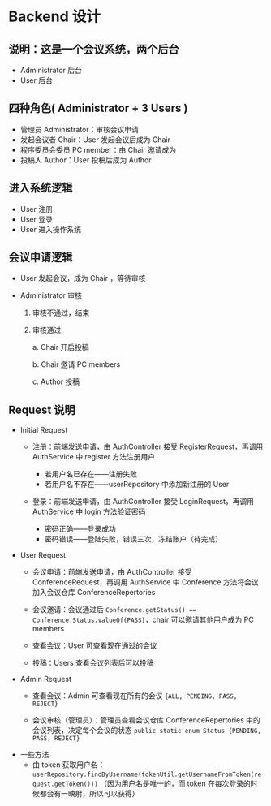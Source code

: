 # Backend 设计

## 说明：这是一个会议系统，两个后台

- Administrator 后台
- User 后台

## 四种角色( Administrator + 3 Users )

- 管理员 Administrator：审核会议申请
- 发起会议者 Chair：User 发起会议后成为 Chair
- 程序委员会委员 PC member：由 Chair 邀请成为
- 投稿人 Author：User 投稿后成为 Author

## 进入系统逻辑

- User 注册
- User 登录
- User 进入操作系统

## 会议申请逻辑

- User 发起会议，成为 Chair ，等待审核
- Administrator 审核

  1. 审核不通过，结束
  2. 审核通过

     a. Chair 开启投稿

     b. Chair 邀请 PC members

     c. Author 投稿

## Request 说明

- Initial Request

  - 注册：前端发送申请，由 AuthController 接受 RegisterRequest，再调用 AuthService 中 register 方法注册用户

    - 若用户名已存在——注册失败
    - 若用户名不存在——userRepository 中添加新注册的 User

  - 登录：前端发送申请，由 AuthController 接受 LoginRequest，再调用 AuthService 中 login 方法验证密码

    - 密码正确——登录成功
    - 密码错误——登陆失败，错误三次，冻结账户（待完成）

- User Request

  - 会议申请：前端发送申请，由 AuthController 接受 ConferenceRequest，再调用 AuthService 中 Conference 方法将会议加入会议仓库 ConferenceRepertories

  - 会议邀请：会议通过后 `Conference.getStatus() == Conference.Status.valueOf(PASS)`，chair 可以邀请其他用户成为 PC members

  - 查看会议：User 可查看现在通过的会议

  - 投稿：Users 查看会议列表后可以投稿

- Admin Request

  - 查看会议：Admin 可查看现在所有的会议 `{ALL, PENDING, PASS, REJECT}`

  - 会议审核（管理员）：管理员查看会议仓库 ConferenceRepertories 中的会议列表，决定每个会议的状态 `public static enum Status {PENDING, PASS, REJECT}`

* 一些方法
  - 由 token 获取用户名： `userRepository.findByUsername(tokenUtil.getUsernameFromToken(request.getToken()))` （因为用户名是唯一的，而 token 在每次登录的时候都会有一映射，所以可以获得）
